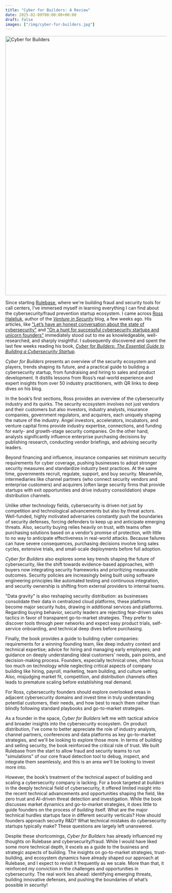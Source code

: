 ```yaml
---
title: "Cyber for Builders: A Review"
date: 2025-02-09T00:00:00+00:00
draft: false
images: ["/img/cyber-for-builders.jpg"]
---
```


<img src="/img/cyber-for-builders.jpg" alt="Cyber for Builders" width="540" height="810">

Since starting [Rulebase](https://rulebase.co), where we're building fraud and security tools for call centers, I’ve immersed myself in learning everything I can find about the cybersecurity/fraud prevention startup ecosystem. I came across [Ross Haleliuk](https://www.linkedin.com/in/rosshaleliuk/), author of the [_Venture in Security_](https://ventureinsecurity.net/) blog, a few weeks ago. His articles, like ["Let’s have an honest conversation about the state of cybersecurity"](https://ventureinsecurity.net/p/lets-have-an-honest-conversation) and ["On a hunt for successful cybersecurity startups and unicorn founders"](https://ventureinsecurity.net/p/on-a-hunt-for-successful-cybersecurity) immediately stood out to me as knowledgeable, well-researched, and sharply insightful. I subsequently discovered and spent the last few weeks reading his book, [_Cyber for Builders: The Essential Guide to Building a Cybersecurity Startup_](https://ventureinsecurity.net/p/cyber-for-builders).

_Cyber for Builders_ presents an overview of the security ecosystem and players, trends shaping its future, and a practical guide to building a cybersecurity startup, from fundraising and hiring to sales and product development. It distills lessons from Ross’s real-world experience and expert insights from over 50 industry practitioners, with QR links to deep dives on his blog.

In the book’s first sections, Ross provides an overview of the cybersecurity industry and its quirks. The security ecosystem involves not just vendors and their customers but also investors, industry analysts, insurance companies, government regulators, and acquirers, each uniquely shaping the nature of the industry. Angel investors, accelerators, incubators, and venture capital firms provide industry expertise, connections, and funding for early- and growth-stage security companies. On the other hand, analysts significantly influence enterprise purchasing decisions by publishing research, conducting vendor briefings, and advising security leaders.

Beyond financing and influence, insurance companies set minimum security requirements for cyber coverage, pushing businesses to adopt stronger security measures and standardize industry best practices. At the same time, governments recruit, regulate, support, and buy security. Meanwhile, intermediaries like channel partners (who connect security vendors and enterprise customers) and acquirers (often large security firms that provide startups with exit opportunities and drive industry consolidation) shape distribution channels.

Unlike other technology fields, cybersecurity is driven not just by competition and technological advancements but also by threat actors. Well-funded, highly motivated adversaries constantly push the boundaries of security defenses, forcing defenders to keep up and anticipate emerging threats. Also, security buying relies heavily on trust, with teams often purchasing solutions based on a vendor’s promise of protection, with little to no way to anticipate effectiveness in real-world attacks. Because failures can have severe consequences, purchasing decisions involve long sales cycles, extensive trials, and small-scale deployments before full adoption.

_Cyber for Builders_ also explores some key trends shaping the future of cybersecurity, like the shift towards evidence-based approaches, with buyers now integrating security frameworks and prioritizing measurable outcomes. Security policies are increasingly being built using software engineering principles like automated testing and continuous integration, and security ownership is shifting from external providers to internal teams.

"Data gravity" is also reshaping security distribution: as businesses consolidate their data in centralized cloud platforms, these platforms become major security hubs, drawing in additional services and platforms. Regarding buying behavior, security leaders are rejecting fear-driven sales tactics in favor of transparent go-to-market strategies. They prefer to discover tools through peer networks and expect easy product trials, self-service onboarding, and technical deep dives before purchasing.

Finally, the book provides a guide to building cyber companies: requirements for a winning founding team, like deep industry context and technical expertise; advice for hiring and managing early employees; and guidance on deeply understanding ideal customers' needs, pain points, and decision-making process. Founders, especially technical ones, often focus too much on technology while neglecting critical aspects of company building like hiring, payroll, marketing, team building, and culture setting. Also, misjudging market fit, competition, and distribution channels often leads to premature scaling before establishing real demand.

For Ross, cybersecurity founders should explore overlooked areas in adjacent cybersecurity domains and invest time in truly understanding potential customers, their needs, and how best to reach them rather than blindly following standard playbooks and go-to-market strategies.

As a founder in the space, _Cyber for Builders_ left me with tactical advice and broader insights into the cybersecurity ecosystem. On product distribution, I've come to better appreciate the role of industry analysts, channel partners, conferences and data platforms as key go-to-market strategies, and we'll be looking to explore those more. In terms of building and selling security, the book reinforced the critical role of trust. We built Rulebase from the start to allow fraud and security teams to run "simulations" of our core fraud detection tool to debug, inspect, and integrate them seamlessly, and this is an area we'll be looking to invest more into.

However, the book’s treatment of the technical aspect of building and scaling a cybersecurity company is lacking. For a book targeted at _builders_ in the deeply technical field of cybersecurity, it offered limited insight into the recent technical advancements and opportunities shaping the field, like zero trust and AI-driven threat detection and investigation. While the book discusses market dynamics and go-to-market strategies, it does little to guide founders on the process of _building_ itself. What are the major technical hurdles startups face in different security verticals? How should founders approach security R&D? What technical mistakes do cybersecurity startups typically make? These questions are largely left unanswered.

Despite these shortcomings, _Cyber for Builders_ has already influenced my thoughts on Rulebase and cybersecurity/fraud. While I would have liked some more technical depth, it excels as a guide to the business and strategic aspects of building. The insights on go-to-market strategies, trust-building, and ecosystem dynamics have already shaped our approach at Rulebase, and I expect to revisit it frequently as we scale. More than that, it reinforced my conviction in the challenges and opportunities in cybersecurity. The real work lies ahead: identifying emerging threats, building innovative defenses, and pushing the boundaries of what’s possible in security!
